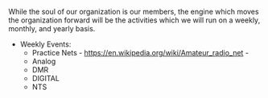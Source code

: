 While the soul of our organization is our members, the engine which moves the organization forward will be the activities which we will run on a weekly, monthly, and yearly basis.

* Weekly Events:
	* Practice Nets - https://en.wikipedia.org/wiki/Amateur_radio_net - 
	* Analog
	* DMR
	* DIGITAL
	* NTS